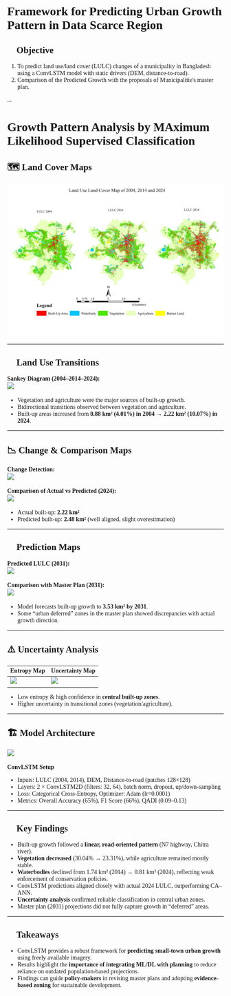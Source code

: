 <div style="font-family: Georgia, 'Times New Roman', Times, serif;">

# Framework for Predicting Urban Growth Pattern in Data Scarce Region

## 🔑 Objective
1. To predict land use/land cover (LULC) changes of a municipality in Bangladesh using a ConvLSTM model with static drivers (DEM, distance-to-road).
2. Comparison of the Predicted Growth with the proposals of Municipalitie's master plan.

...

</div>
<div style="font-family: Georgia, 'Times New Roman', Times, serif;">

# Growth Pattern Analysis by MAximum Likelihood Supervised Classification

## 🗺️ Land Cover Maps
![](../Figure_7.jpg)

---

## 🔄 Land Use Transitions
**Sankey Diagram (2004–2014–2024):**  
![](../figs/sankey_transition.jpg)

- Vegetation and agriculture were the major sources of built-up growth.  
- Bidirectional transitions observed between vegetation and agriculture.  
- Built-up areas increased from **0.88 km² (4.01%) in 2004 → 2.22 km² (10.07%) in 2024**.  

---

## 📉 Change & Comparison Maps
**Change Detection:**  
![](../figs/change_maps.png)

**Comparison of Actual vs Predicted (2024):**  
![](../figs/comparison_2024.png)

- Actual built-up: **2.22 km²**  
- Predicted built-up: **2.48 km²** (well aligned, slight overestimation)  

---

## 🔮 Prediction Maps
**Predicted LULC (2031):**  
![](../figs/prediction_2031.png)

**Comparison with Master Plan (2031):**  
![](../figs/comparison_masterplan.png)

- Model forecasts built-up growth to **3.53 km² by 2031**.  
- Some “urban deferred” zones in the master plan showed discrepancies with actual growth direction.  

---

## ⚠️ Uncertainty Analysis
| Entropy Map | Uncertainty Map |
|-------------|-----------------|
| ![](../figs/uncertainty_entropy.png) | ![](../figs/uncertainty_simple.png) |

- Low entropy & high confidence in **central built-up zones**.  
- Higher uncertainty in transitional zones (vegetation/agriculture).  

---

## 🏗️ Model Architecture
![](../figs/model_architecture.png)

**ConvLSTM Setup**
- Inputs: LULC (2004, 2014), DEM, Distance-to-road (patches 128×128)  
- Layers: 2 × ConvLSTM2D (filters: 32, 64), batch norm, dropout, up/down-sampling  
- Loss: Categorical Cross-Entropy, Optimizer: Adam (lr=0.0001)  
- Metrics: Overall Accuracy (65%), F1 Score (66%), QADI (0.09–0.13)  

---

## 📌 Key Findings
- Built-up growth followed a **linear, road-oriented pattern** (N7 highway, Chitra river).  
- **Vegetation decreased** (30.04% → 23.31%), while agriculture remained mostly stable.  
- **Waterbodies** declined from 1.74 km² (2014) → 0.81 km² (2024), reflecting weak enforcement of conservation policies.  
- ConvLSTM predictions aligned closely with actual 2024 LULC, outperforming CA–ANN.  
- **Uncertainty analysis** confirmed reliable classification in central urban zones.  
- Master plan (2031) projections did not fully capture growth in “deferred” areas.  

---

## 📖 Takeaways
- ConvLSTM provides a robust framework for **predicting small-town urban growth** using freely available imagery.  
- Results highlight the **importance of integrating ML/DL with planning** to reduce reliance on outdated population-based projections.  
- Findings can guide **policy-makers** in revising master plans and adopting **evidence-based zoning** for sustainable development.  

</div>
